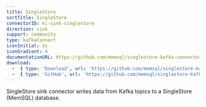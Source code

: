 ```yaml
---
title: SingleStore
sortTitle: SingleStore
connectorID: kc-sink-singlestore
direction: sink
support: community
type: kafkaConnect
iconInitial: Ss
iconGradient: 4
documentationURL: https://github.com/memsql/singlestore-kafka-connector
download:
  -  { type: 'Download', url: 'https://github.com/memsql/singlestore-kafka-connector/releases' }
  -  { type: 'GitHub', url: 'https://github.com/memsql/singlestore-kafka-connector' }
---
```

SingleStore sink connector writes data from Kafka topics to a SingleStore (MemSQL) database.


